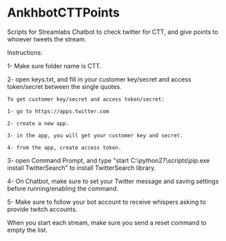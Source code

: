 # AnkhbotCTTPoints
Scripts for Streamlabs Chatbot to check twitter for CTT, and give points to whoever tweets the stream.

Instructions:

1- Make sure folder name is CTT.

2- open keys.txt, and fill in your customer key/secret and access token/secret between the single quotes.

  	To get customer key/secret and access token/secret:
  
  	1- go to https://apps.twitter.com
  
  	2- create a new app.
  
  	3- in the app, you will get your customer key and secret.
  
  	4- from the app, create access token.
  
  
  
3- open Command Prompt, and type "start C:\python27\scripts\pip.exe install TwitterSearch" to install TwitterSearch library.

4- On Chatbot, make sure to set your Twitter message and saving settings before running/enabling the command.

5- Make sure to follow your bot account to receive whispers asking to provide twitch accounts.

When you start each stream, make sure you send a reset command to empty the list.
